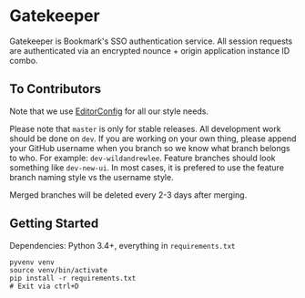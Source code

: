 # Gatekeeper

Gatekeeper is Bookmark's SSO authentication service. All session requests are authenticated via an encrypted nounce + origin application instance ID combo.

## To Contributors

Note that we use [EditorConfig](http://editorconfig.org/) for all our style needs.

Please note that `master` is only for stable releases. All development work should be done on `dev`. If you are working on your own thing, please append your GitHub username when you branch so we know what branch belongs to who. For example: `dev-wildandrewlee`. Feature branches should look something like `dev-new-ui`. In most cases, it is prefered to use the feature branch naming style vs the username style.

Merged branches will be deleted every 2-3 days after merging.

## Getting Started

Dependencies: Python 3.4+, everything in `requirements.txt`

```
pyvenv venv
source venv/bin/activate
pip install -r requirements.txt
# Exit via ctrl+D
```
